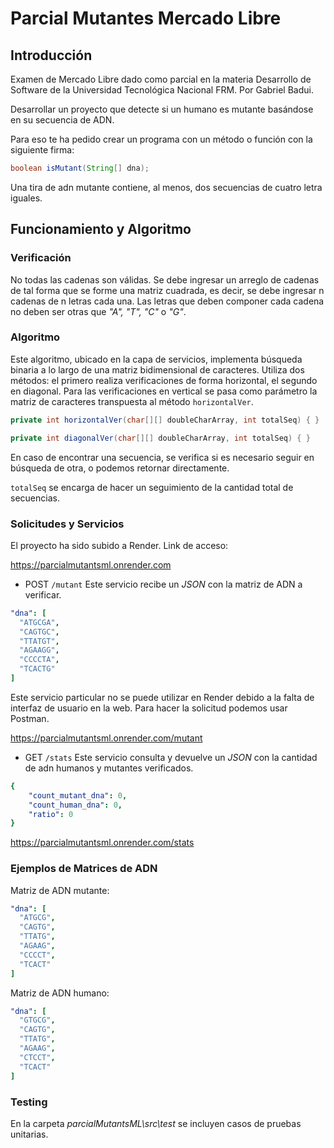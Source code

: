# Parcial Mutantes Mercado Libre

## Introducción

Examen de Mercado Libre dado como parcial en la materia Desarrollo de Software de la Universidad Tecnológica Nacional FRM. Por Gabriel Badui.

Desarrollar un proyecto que detecte si un humano es mutante basándose en su secuencia de ADN.

Para eso te ha pedido crear un programa con un método o función con la siguiente firma:

```java
boolean isMutant(String[] dna);
```

Una tira de adn mutante contiene, al menos, dos secuencias de cuatro letra iguales.

## Funcionamiento y Algoritmo

### Verificación

No todas las cadenas son válidas. Se debe ingresar un arreglo de cadenas de tal forma que se forme 
una matriz cuadrada, es decir, se debe ingresar n cadenas de n letras cada una. Las letras que deben
componer cada cadena no deben ser otras que _"A", "T", "C"_ o _"G"_.

### Algoritmo

Este algoritmo, ubicado en la capa de servicios, implementa búsqueda binaria a lo largo de una matriz 
bidimensional de caracteres. Utiliza dos métodos: el primero realiza verificaciones de forma horizontal,
el segundo en diagonal. Para las verificaciones en vertical se pasa como parámetro la matriz de caracteres
transpuesta al método `horizontalVer`.

```java
private int horizontalVer(char[][] doubleCharArray, int totalSeq) { }

private int diagonalVer(char[][] doubleCharArray, int totalSeq) { }
```
En caso de encontrar una secuencia, se verifica si es necesario seguir en búsqueda de otra, o podemos retornar
directamente.

`totalSeq` se encarga de hacer un seguimiento de la cantidad total de secuencias.

### Solicitudes y Servicios

El proyecto ha sido subido a Render. Link de acceso:

https://parcialmutantsml.onrender.com


* POST `/mutant`
Este servicio recibe un _JSON_ con la matriz de ADN a verificar.
```yaml
"dna": [
  "ATGCGA",
  "CAGTGC",
  "TTATGT",
  "AGAAGG",
  "CCCCTA",
  "TCACTG"
]
```

Este servicio particular no se puede utilizar en Render debido a la falta de interfaz de usuario en
la web. Para hacer la solicitud podemos usar Postman.

https://parcialmutantsml.onrender.com/mutant


* GET `/stats`
Este servicio consulta y devuelve un _JSON_ con la cantidad de adn humanos y mutantes verificados.
```yaml
{
    "count_mutant_dna": 0,
    "count_human_dna": 0,
    "ratio": 0
}
```

https://parcialmutantsml.onrender.com/stats

### Ejemplos de Matrices de ADN

Matriz de ADN mutante:
```yaml
"dna": [
  "ATGCG",
  "CAGTG",
  "TTATG",
  "AGAAG",
  "CCCCT",
  "TCACT"
]
```

Matriz de ADN humano:
```yaml
"dna": [
  "GTGCG",
  "CAGTG",
  "TTATG",
  "AGAAG",
  "CTCCT",
  "TCACT"
]
```

### Testing

En la carpeta _parcialMutantsML\src\test_ se incluyen casos de pruebas unitarias.
